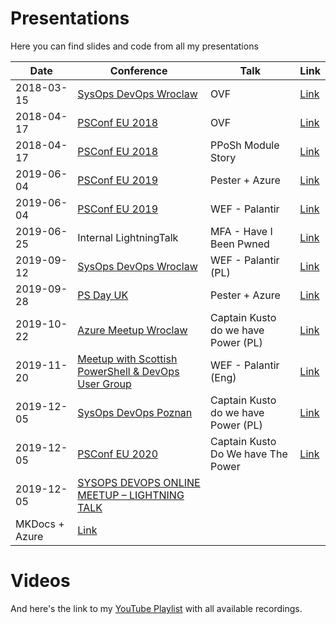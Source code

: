# Presentations

Here you can find slides and code from all my presentations

|Date|Conference|Talk|Link|
|----|----------|----|----|
|2018-03-15|[SysOps DevOps Wroclaw](https://www.meetup.com/SysOpsWro)|OVF|[Link](./2018-03-15-SysOpsDevOps/README.md)|
|2018-04-17|[PSConf EU 2018](https://psconf.eu)|OVF|[Link](./2018-04-17-PSConfEU/README.md)|
|2018-04-17|[PSConf EU 2018](https://psconf.eu)|PPoSh Module Story|[Link](./2018-04-17-PSConfEU/README.md)|
|2019-06-04|[PSConf EU 2019](https://psconf.eu)|Pester + Azure|[Link](./2019-06-04-PSConfEU/README.md)|
|2019-06-04|[PSConf EU 2019](https://psconf.eu)|WEF - Palantir|[Link](./2019-06-04-PSConfEU/README.md)|
|2019-06-25|Internal LightningTalk|MFA - Have I Been Pwned|[Link](./2019-06-25-LightningTalk/MFA-HaveIBeenPwned.pdf)|
|2019-09-12|[SysOps DevOps Wroclaw](https://www.meetup.com/SysOpsWro)|WEF - Palantir (PL)|[Link](./2019-09-12-SysOpsDevOps/README.md)|
|2019-09-28|[PS Day UK](https://psday.uk/)|Pester + Azure|[Link](./2019-09-28-PSDayUK/README.md)|
|2019-10-22|[Azure Meetup Wroclaw](https://www.meetup.com/Microsoft-Azure-Users-Group-Poland/events/265562701/)|Captain Kusto do we have Power (PL)|[Link](./2019-10-22-WroAzureMeetup/README.md)|
|2019-11-20|[Meetup with Scottish PowerShell & DevOps User Group](https://www.meetup.com/Scottish-PowerShell-User-Group/events/265370227/)|WEF - Palantir (Eng)|[Link](./2019-11-20-ScotPSUG/README.md)|
|2019-12-05|[SysOps DevOps Poznan](https://www.meetup.com/SysOpsPoz/events/266554774/)|Captain Kusto do we have Power (PL)|[Link](./2019-12-05-SysOpsDevOps/README.md)|
|2019-12-05|[PSConf EU 2020](https://psconf.eu)|Captain Kusto Do We have The Power|[Link](./2020-06-02-PSConfEU/README.md)|
|2019-12-05|[SYSOPS DEVOPS ONLINE MEETUP – LIGHTNING TALK](https://www.sysopspolska.pl/event/sysops-devops-online-meetup-lightning-talk/)
|MKDocs + Azure|[Link](./2020-08-27-SysOpsDevOps/README.md)|

# Videos

And here's the link to my [YouTube Playlist](https://www.youtube.com/watch?v=ygCk6zsxB5E&list=PL4zn9yxVNc4iiQbIsHPw92CaVORevXMHo) with all available recordings.
